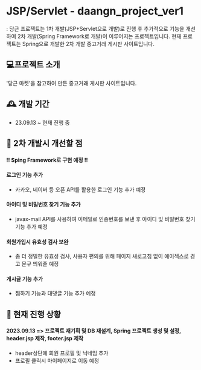 # JSP/Servlet - daangn_project_ver1
 : 당근 프로젝트는 1차 개발(JSP+Servlet으로 개발)로 진행 후 추가적으로 기능을 개선하여 2차 개발(Spring Framework로 개발)이 이루어지는 프로젝트입니다.
현재 프로젝트는 Spring으로 개발한 2차 개발 중고거래 게시판 사이트입니다.

## :computer:프로젝트 소개
'당근 마켓'을 참고하여 만든 중고거래 게시판 사이트입니다.

## 🕰️ 개발 기간
* 23.09.13 ~ 현재 진행 중

## 📌 2차 개발시 개선할 점
#### !! Sping Framework로 구현 예정 !!
#### 로그인 기능 추가
- 카카오, 네이버 등 오픈 API를 활용한 로그인 기능 추가 예정
#### 아이디 및 비밀번호 찾기 기능 추가
- javax-mail API를 사용하여 이메일로 인증번호를 보낸 후 아이디 및 비밀번호 찾기 기능 추가 예정
#### 회원가입시 유효성 검사 보완
- 좀 더 정밀한 유효성 검사, 사용자 편의를 위해 페이지 새로고침 없이 에이젝스로 경고 문구 띄워줄 예정
#### 게시글 기능 추가
- 찜하기 기능과 대댓글 기능 추가 예정

## :mag_right: 현재 진행 상황
#### 2023.09.13 => 프로젝트 재기획 및 DB 재설계, Spring 프로젝트 생성 및 설정, header.jsp 제작, footer.jsp 제작
- header상단에 회원 프로필 및 닉네임 추가
- 프로필 클릭시 마이페이지로 이동 예정
